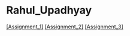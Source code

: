 # Rahul_Upadhyay
[[Assignment_1]](https://nift-web-design.github.io/Rahul_Upadhyay/Assignment_1)
[[Assignment_2]](https://nift-web-design.github.io/Rahul_Upadhyay/Assignment_2)
[[Assignment_3]](https://nift-web-design.github.io/Rahul_Upadhyay/Assignment_3)
